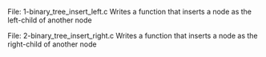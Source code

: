 File: 1-binary_tree_insert_left.c Writes a function that inserts a node as the left-child of another node

File: 2-binary_tree_insert_right.c Writes a function that inserts a node as the right-child of another node